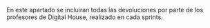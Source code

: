 En este apartado se incluiran todas las devoluciones por parte de los profesores de Digital House, realizado en cada sprints.
